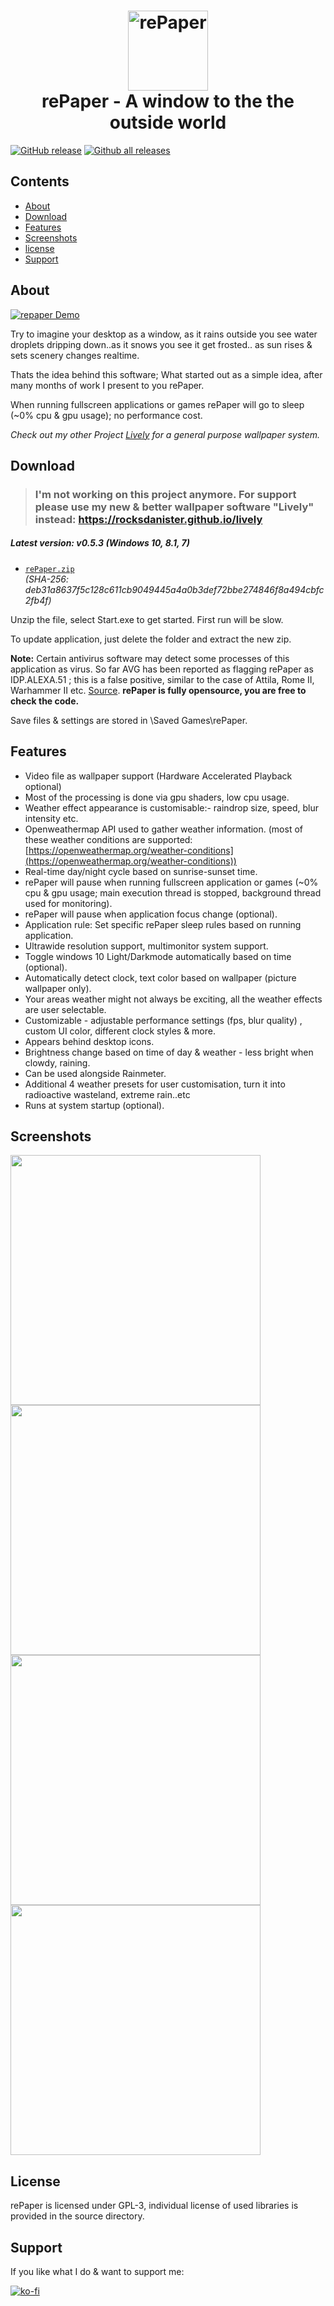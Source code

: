 <h1 align="center">
<img src="docs/favicon.ico" alt="rePaper" width="128"//>
<br/>
rePaper - A window to the the outside world
</h1>

[![GitHub release](https://img.shields.io/github/release/rocksdanister/rePaper/all.svg)](https://github.com/rocksdanister/rePaper/releases)
[![Github all releases](https://img.shields.io/github/downloads/rocksdanister/rePaper/total.svg)](https://github.com/rocksdanister/rePaper/releases)

## Contents

- [About](#about)
- [Download](#download)
- [Features](#features)
- [Screenshots](#screenshots)
- [license](#license)
- [Support](#support)

## About
[![repaper Demo](/resources/thumbnail.jpg)](https://www.youtube.com/watch?v=ojhjBrzmNjo "repaper")

Try to imagine your desktop as a window, as it rains outside you see water droplets dripping down..as it snows you see it get frosted.. as sun rises & sets scenery changes realtime.

Thats the idea behind this software; What started out as a simple idea, after many months of work I present to you rePaper.

When running fullscreen applications or games rePaper will go to sleep (~0% cpu & gpu usage); no performance cost.

_Check out my other Project <a href="https://github.com/rocksdanister/lively/">Lively</a> for a general purpose wallpaper system._
## Download
> ### I'm not working on this project anymore. For support please use my new & better wallpaper software "Lively" instead: https://rocksdanister.github.io/lively
##### Latest version: v0.5.3 (Windows 10, 8.1, 7)
- [`rePaper.zip`][direct-win64]  
   _(SHA-256: deb31a8637f5c128c611cb9049445a4a0b3def72bbe274846f8a494cbfc2fb4f)_

[direct-win64]: https://github.com/rocksdanister/rePaper/releases/download/v0.5.3/rePaper.zip

Unzip the file, select Start.exe to get started. First run will be slow.

To update application, just delete the folder and extract the new zip.

**Note:** Certain antivirus software may detect some processes of this application as virus. So far AVG has been reported as flagging  rePaper as IDP.ALEXA.51 ; this is a false positive, similar to the case of Attila, Rome II, Warhammer II etc. <a href="https://sensorstechforum.com/what-is-idp-alexa-51-and-should-you-remove-it/">Source</a>. 
**rePaper is fully opensource, you are free to check the code.**

Save files & settings are stored in <username>\Saved Games\rePaper.

## Features
* Video file as wallpaper support (Hardware Accelerated Playback optional)
* Most of the processing is done via gpu shaders, low cpu usage.
* Weather effect appearance is customisable:- raindrop size, speed, blur intensity etc.
* Openweathermap API used to gather weather information. 
  (most of these weather conditions are supported: [https://openweathermap.org/weather-conditions](https://openweathermap.org/weather-conditions))
* Real-time day/night cycle based on sunrise-sunset time.  
* rePaper will pause when running fullscreen application or games (~0% cpu & gpu usage; main execution thread is stopped, background thread used for monitoring).
* rePaper will pause when application focus change (optional).
* Application rule: Set specific rePaper sleep rules based on running application.
* Ultrawide resolution support, multimonitor system support.
* Toggle windows 10 Light/Darkmode automatically based on time (optional).
* Automatically detect clock, text color based on wallpaper (picture wallpaper only).
* Your areas weather might not always be exciting, all the weather effects are user selectable.
* Customizable -  adjustable performance settings (fps, blur quality) , custom UI color, different clock styles & more.
* Appears behind desktop icons.
* Brightness change based on time of day & weather - less bright when clowdy, raining.
* Can be used alongside Rainmeter.
* Additional 4 weather presets for user customisation, turn it into radioactive wasteland, extreme rain..etc
* Runs at system startup (optional).

## Screenshots
<p float="left">
  <img src="./docs/images/preview/1_2x.jpg" width="400" />
  <img src="./docs/images/preview/2_2x.jpg" width="400" /> 
  <img src="./docs/images/preview/6_2x.jpg" width="400" />
  <img src="./docs/images/preview/5_2x.jpg" width="400" />
</p>

## License
rePaper is licensed under GPL-3, individual license of used libraries is provided in the source directory.

## Support
If you like what I do & want to support me:

[![ko-fi](https://www.ko-fi.com/img/githubbutton_sm.svg)](https://ko-fi.com/P5P1U8NQ)
